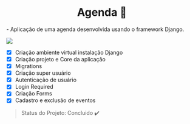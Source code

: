 <h1 align="center"> Agenda 📙 </h1>

<p align="justify"> - Aplicação de uma agenda desenvolvida usando o framework Django. </p>

<img src="https://img.shields.io/static/v1?label=django&message=framework&color=blue&style=for-the-badge&logo=DJANGO"/>

- [X] Criação ambiente virtual instalação Django
- [X] Criação projeto e Core da aplicação 
- [X] Migrations
- [X] Criação super usuário
- [X] Autenticação de usuário
- [X] Login Required
- [X] Criação Forms
- [X] Cadastro e exclusão de eventos

> Status do Projeto: Concluido ✔️


